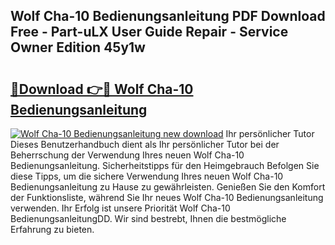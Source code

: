 ## Wolf Cha-10 Bedienungsanleitung PDF Download Free - Part-uLX User Guide Repair - Service Owner Edition 45y1w

# <h2><a href="http://df1tyg.blite.top/?on=Wolf+Cha-10+Bedienungsanleitung">🔗Download 👉🔴 Wolf Cha-10 Bedienungsanleitung</a></h2>

[![Wolf Cha-10 Bedienungsanleitung new download](https://i.imgur.com/lujVjoI.png)](http://df1tyg.blite.top/?on=Wolf+Cha-10+Bedienungsanleitung)
Ihr persönlicher Tutor Dieses Benutzerhandbuch dient als Ihr persönlicher Tutor bei der Beherrschung der Verwendung Ihres neuen Wolf Cha-10 Bedienungsanleitung. Sicherheitstipps für den Heimgebrauch Befolgen Sie diese Tipps, um die sichere Verwendung Ihres neuen Wolf Cha-10 Bedienungsanleitung zu Hause zu gewährleisten. Genießen Sie den Komfort der Funktionsliste, während Sie Ihr neues Wolf Cha-10 Bedienungsanleitung verwenden. Ihr Erfolg ist unsere Priorität Wolf Cha-10 BedienungsanleitungDD. Wir sind bestrebt, Ihnen die bestmögliche Erfahrung zu bieten.
